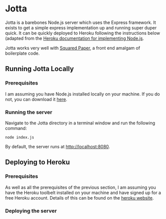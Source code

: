 # Jotta

Jotta is a barebones Node.js server which uses the Express framework. It exists to get a simple express implementation up and running super duper quick. It can be quickly deployed to Heroku following the instructions below (adapted from the [Heroku documentation for implementing Node.js](https://devcenter.heroku.com/articles/nodejs).

Jotta works very well with [Squared Paper](http://github.com/jeshuamaxey/squared-paper), a front end amalgam of boilerplate code.

## Running Jotta Locally

### Prerequisites

I am assuming you have Node.js installed locally on your machine. If you do not, you can download it [here](http://nodejs.org/download).

### Running the server

Navigate to the Jotta directory in a terminal window and run the following command:
```
node index.js
```
By default, the server runs at [http://localhost:8080](http://localhost:8080).

## Deploying to Heroku

### Prerequisites

As well as all the prerequisites of the previous section, I am assuming you have the Heroku toolbelt installed on your machine and have signed up for a free Heroku account. Details of this can be found on the [heroku website](http://heroku.com).

### Deploying the server

